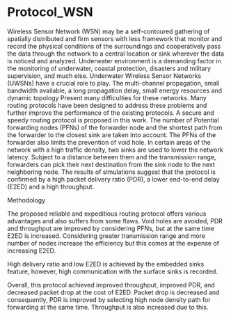 # Protocol_WSN

Wireless Sensor Network (WSN) may be a self-contoured gathering of spatially distributed and firm sensors with less framework that monitor and record the physical conditions of the surroundings and cooperatively pass the data through the network to a central location or sink wherever the data is noticed and analyzed. Underwater environment is a demanding factor in the monitoring of underwater, coastal protection, disasters and military supervision, and much else. Underwater Wireless Sensor Networks (UWSNs) have a crucial role to play. The multi-channel propagation, small bandwidth available, a long propagation delay, small energy resources and dynamic topology Present many difficulties for these networks. Many routing protocols have been designed to address these problems and further improve the performance of the existing protocols. A secure and speedy routing protocol is proposed in this work. The number of Potential forwarding nodes (PFNs) of the forwarder node and the shortest path from the forwarder to the closest sink are taken into account. The PFNs of the forwarder also limits the prevention of void hole. In certain areas of the network with a high traffic density, two sinks are used to lower the network latency. Subject to a distance between them and the transmission range, forwarders can pick their next destination from the sink node to the next neighboring node. The results of simulations suggest that the protocol is confirmed by a high packet delivery ratio (PDR), a lower end-to-end delay (E2ED) and a high throughput.

Methodology

The proposed reliable and expeditious routing protocol offers various advantages and also suffers from some flaws. Void holes are avoided, PDR and throughput are improved by considering PFNs, but at the same time E2ED is increased. Considering greater transmission range and more number of nodes increase the efficiency but this comes at the expense of increasing E2ED.

High delivery ratio and low E2ED is achieved by the embedded sinks feature, however, high communication with the surface sinks is recorded.

Overall, this protocol achieved improved throughput, improved PDR, and decreased packet drop at the cost of E2ED. Packet drop is decreased and consequently, PDR is improved by selecting high node density path for forwarding at the same time. Throughput is also increased due to this.
